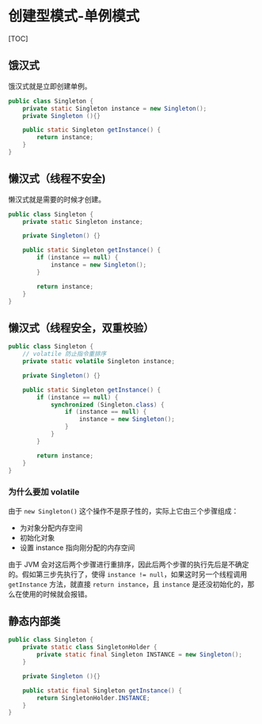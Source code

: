# 创建型模式-单例模式

[TOC]

## 饿汉式

饿汉式就是立即创建单例。

```java
public class Singleton {
    private static Singleton instance = new Singleton();
    private Singleton (){}

    public static Singleton getInstance() {
        return instance;
    }
}
```

## 懒汉式（线程不安全)

懒汉式就是需要的时候才创建。

```java
public class Singleton {
    private static Singleton instance;

    private Singleton() {}

    public static Singleton getInstance() {
        if (instance == null) {
            instance = new Singleton();
        }

        return instance;
    }
}
```

## 懒汉式（线程安全，双重校验）

```java
public class Singleton {
    // volatile 防止指令重排序
    private static volatile Singleton instance;

    private Singleton() {}

    public static Singleton getInstance() {
        if (instance == null) {
            synchronized (Singleton.class) {
                if (instance == null) {
                    instance = new Singleton();
                }
            }
        }

        return instance;
    }
}
```

### 为什么要加 volatile

由于 `new Singleton()` 这个操作不是原子性的，实际上它由三个步骤组成：

- 为对象分配内存空间
- 初始化对象
- 设置 instance 指向刚分配的内存空间

由于 JVM 会对这后两个步骤进行重排序，因此后两个步骤的执行先后是不确定的。假如第三步先执行了，使得 `instance != null`，如果这时另一个线程调用 `getInstance` 方法，就直接 `return instance`，且 `instance` 是还没初始化的，那么在使用的时候就会报错。

## 静态内部类

```java
public class Singleton {
    private static class SingletonHolder {
        private static final Singleton INSTANCE = new Singleton();
    }

    private Singleton (){}

    public static final Singleton getInstance() {
        return SingletonHolder.INSTANCE;
    }
}
```